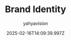 ---
title: "Brand Identity"
author: "yahyavision"
date: "2025-02-16T14:09:39.997Z"
draft: false
type: "post"
layout: "single"
categories: [""]
tags: [""]
source: "X"
source_link: "https://x.com/yahyavision/status/1856401407060119727"
media: "/uploads/x.com_GcNCSYkXIAAg13C.jpg"
media_type: "image"

social:
  commentary: ""
  scheduledFor: null
  status: "draft"
---